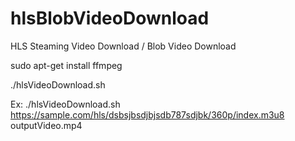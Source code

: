 # hlsBlobVideoDownload
HLS Steaming Video Download / Blob Video Download

sudo apt-get install ffmpeg

./hlsVideoDownload.sh <index m3u8 url> <mp4 file name>


Ex: ./hlsVideoDownload.sh https://sample.com/hls/dsbsjbsdjbjsdb787sdjbk/360p/index.m3u8  outputVideo.mp4
